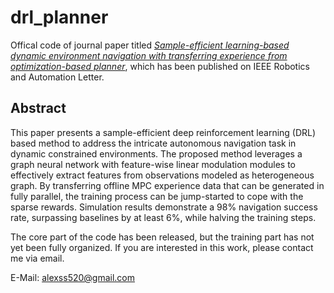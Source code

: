 # drl_planner
Offical code of journal paper titled [*Sample-efficient learning-based dynamic environment navigation with transferring experience from optimization-based planner*](https://doi.org/10.1109/lra.2024.3412610), which has been published on IEEE Robotics and Automation Letter.

## Abstract 

This paper presents a sample-efficient deep reinforcement learning (DRL) based method to address the intricate autonomous navigation task in dynamic constrained environments. The proposed method leverages a graph neural network with feature-wise linear modulation modules to effectively extract features from observations modeled as heterogeneous graph. By transferring offline MPC experience data that can be generated in fully parallel, the training process can be jump-started to cope with the sparse rewards. Simulation results demonstrate a 98\% navigation success rate, surpassing baselines by at least 6\%, while halving the training steps.

The core part of the code has been released, but the training part has not yet been fully organized. If you are interested in this work, please contact me via email.

E-Mail: alexss520@gmail.com
